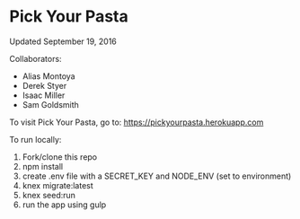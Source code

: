 # Pick Your Pasta
Updated September 19, 2016

Collaborators:
- Alias Montoya
- Derek Styer
- Isaac Miller
- Sam Goldsmith

To visit Pick Your Pasta, go to:
https://pickyourpasta.herokuapp.com

To run locally:
1. Fork/clone this repo
1. npm install
1. create .env file with a SECRET_KEY and NODE_ENV (set to environment)
1. knex migrate:latest
1. knex seed:run
1. run the app using gulp
